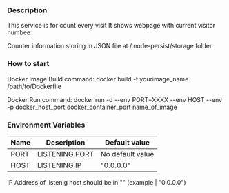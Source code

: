 ### Description

This service is for count every visit
It shows webpage with current visitor numbee

Counter information storing in JSON file at /.node-persist/storage folder

### How to start

Docker Image Build command:
docker build -t yourimage_name /path/to/Dockerfile

Docker Run command:
docker run -d --env PORT=XXXX --env HOST --env -p docker_host_port:docker_container_port name_of_image


### Environment Variables


|Name |  Description | Default value  |
| ------------ | ------------ | ------------ |
| PORT | LISTENING PORT | No default value |
| HOST | LISTENING IP | "0.0.0.0" |

IP Address of listenig host should be in "" (example | "0.0.0.0")
